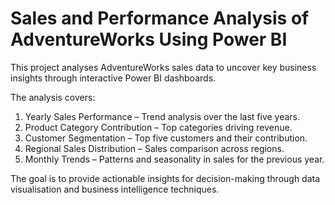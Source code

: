# Sales and Performance Analysis of AdventureWorks Using Power BI

This project analyses AdventureWorks sales data to uncover key business insights through interactive Power BI dashboards. 

The analysis covers:
1. Yearly Sales Performance – Trend analysis over the last five years.
2. Product Category Contribution – Top categories driving revenue.
3. Customer Segmentation – Top five customers and their contribution.
4. Regional Sales Distribution – Sales comparison across regions.
5. Monthly Trends – Patterns and seasonality in sales for the previous year.

The goal is to provide actionable insights for decision-making through data visualisation and business intelligence techniques.
